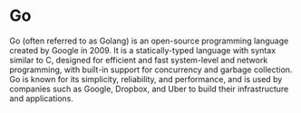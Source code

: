 # Go
Go (often referred to as Golang) is an open-source programming language created by Google in 2009. It is a statically-typed language with syntax similar to C, designed for efficient and fast system-level and network programming, with built-in support for concurrency and garbage collection. Go is known for its simplicity, reliability, and performance, and is used by companies such as Google, Dropbox, and Uber to build their infrastructure and applications.

